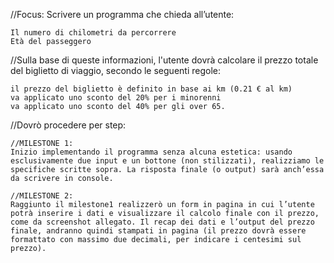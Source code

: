 //Focus: Scrivere un programma che chieda all’utente:

    Il numero di chilometri da percorrere
    Età del passeggero

//Sulla base di queste informazioni, l'utente dovrà calcolare il prezzo totale del biglietto di viaggio, secondo le seguenti regole:

    il prezzo del biglietto è definito in base ai km (0.21 € al km)
    va applicato uno sconto del 20% per i minorenni
    va applicato uno sconto del 40% per gli over 65.

//Dovrò procedere per step:

    //MILESTONE 1:
    Inizio implementando il programma senza alcuna estetica: usando esclusivamente due input e un bottone (non stilizzati), realizziamo le specifiche scritte sopra. La risposta finale (o output) sarà anch’essa da scrivere in console.

    //MILESTONE 2:
    Raggiunto il milestone1 realizzerò un form in pagina in cui l’utente potrà inserire i dati e visualizzare il calcolo finale con il prezzo, come da screenshot allegato. Il recap dei dati e l’output del prezzo finale, andranno quindi stampati in pagina (il prezzo dovrà essere formattato con massimo due decimali, per indicare i centesimi sul prezzo).